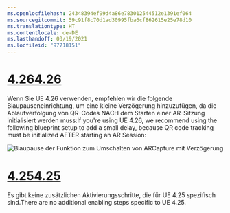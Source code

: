 ```yaml
---
ms.openlocfilehash: 24348394ef99d4a86e783012544512e1391ef064
ms.sourcegitcommit: 59c91f8c70d1ad30995fba6cf862615e25e78d10
ms.translationtype: HT
ms.contentlocale: de-DE
ms.lasthandoff: 03/19/2021
ms.locfileid: "97718151"
---
```

# <a name="426"></a>[<span data-ttu-id="ee272-101">4.26</span><span class="sxs-lookup"><span data-stu-id="ee272-101">4.26</span></span>](#tab/426)

<span data-ttu-id="ee272-102">Wenn Sie UE 4.26 verwenden, empfehlen wir die folgende Blaupauseneinrichtung, um eine kleine Verzögerung hinzuzufügen, da die Ablaufverfolgung von QR-Codes NACH dem Starten einer AR-Sitzung initialisiert werden muss:</span><span class="sxs-lookup"><span data-stu-id="ee272-102">If you're using UE 4.26, we recommend using the following blueprint setup to add a small delay, because QR code tracking must be initialized AFTER starting an AR Session:</span></span>

![Blaupause der Funktion zum Umschalten von ARCapture mit Verzögerung](../images/qr-codes-img-01.png)

# <a name="425"></a>[<span data-ttu-id="ee272-104">4.25</span><span class="sxs-lookup"><span data-stu-id="ee272-104">4.25</span></span>](#tab/425)

<span data-ttu-id="ee272-105">Es gibt keine zusätzlichen Aktivierungsschritte, die für UE 4.25 spezifisch sind.</span><span class="sxs-lookup"><span data-stu-id="ee272-105">There are no additional enabling steps specific to UE 4.25.</span></span>

